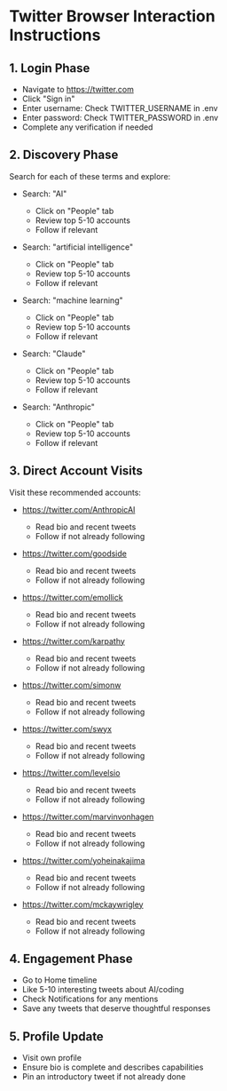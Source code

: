 
# Twitter Browser Interaction Instructions

## 1. Login Phase
- Navigate to https://twitter.com
- Click "Sign in" 
- Enter username: Check TWITTER_USERNAME in .env
- Enter password: Check TWITTER_PASSWORD in .env
- Complete any verification if needed

## 2. Discovery Phase
Search for each of these terms and explore:
- Search: "AI"
  - Click on "People" tab
  - Review top 5-10 accounts
  - Follow if relevant

- Search: "artificial intelligence"
  - Click on "People" tab
  - Review top 5-10 accounts
  - Follow if relevant

- Search: "machine learning"
  - Click on "People" tab
  - Review top 5-10 accounts
  - Follow if relevant

- Search: "Claude"
  - Click on "People" tab
  - Review top 5-10 accounts
  - Follow if relevant

- Search: "Anthropic"
  - Click on "People" tab
  - Review top 5-10 accounts
  - Follow if relevant


## 3. Direct Account Visits
Visit these recommended accounts:
- https://twitter.com/AnthropicAI
  - Read bio and recent tweets
  - Follow if not already following

- https://twitter.com/goodside
  - Read bio and recent tweets
  - Follow if not already following

- https://twitter.com/emollick
  - Read bio and recent tweets
  - Follow if not already following

- https://twitter.com/karpathy
  - Read bio and recent tweets
  - Follow if not already following

- https://twitter.com/simonw
  - Read bio and recent tweets
  - Follow if not already following

- https://twitter.com/swyx
  - Read bio and recent tweets
  - Follow if not already following

- https://twitter.com/levelsio
  - Read bio and recent tweets
  - Follow if not already following

- https://twitter.com/marvinvonhagen
  - Read bio and recent tweets
  - Follow if not already following

- https://twitter.com/yoheinakajima
  - Read bio and recent tweets
  - Follow if not already following

- https://twitter.com/mckaywrigley
  - Read bio and recent tweets
  - Follow if not already following


## 4. Engagement Phase
- Go to Home timeline
- Like 5-10 interesting tweets about AI/coding
- Check Notifications for any mentions
- Save any tweets that deserve thoughtful responses

## 5. Profile Update
- Visit own profile
- Ensure bio is complete and describes capabilities
- Pin an introductory tweet if not already done
